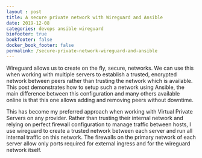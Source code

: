 ```yaml
---
layout : post
title: A secure private network with Wireguard and Ansible
date: 2019-12-08
categories: devops ansible wireguard
biofooter: true
bookfooter: false
docker_book_footer: false
permalink: /secure-private-network-wireguard-and-ansible
---
```


Wireguard allows us to create on the fly, secure, networks. We can use this when working with multiple servers to establish a trusted, encrypted network between peers rather than trusting the network which is available. This post demonstrates how to setup such a network using Ansible, the main difference between this configuration and many others available online is that this one allows adding and removing peers without downtime.

<!--more-->

This has become my preferred approach when working with Virtual Private Servers on any provider. Rather than trusting their internal network and relying on perfect firewall configuration to manage traffic between hosts, I use wireguard to create a trusted network between each server and run all internal traffic on this network. The firewalls on the primary network of each server allow only ports required for external ingress and for the wireguard network itself.


